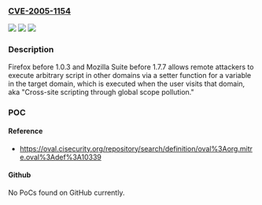 ### [CVE-2005-1154](https://cve.mitre.org/cgi-bin/cvename.cgi?name=CVE-2005-1154)
![](https://img.shields.io/static/v1?label=Product&message=n%2Fa&color=blue)
![](https://img.shields.io/static/v1?label=Version&message=%3D%20n%2Fa%20&color=brighgreen)
![](https://img.shields.io/static/v1?label=Vulnerability&message=n%2Fa&color=brighgreen)

### Description

Firefox before 1.0.3 and Mozilla Suite before 1.7.7 allows remote attackers to execute arbitrary script in other domains via a setter function for a variable in the target domain, which is executed when the user visits that domain, aka "Cross-site scripting through global scope pollution."

### POC

#### Reference
- https://oval.cisecurity.org/repository/search/definition/oval%3Aorg.mitre.oval%3Adef%3A10339

#### Github
No PoCs found on GitHub currently.

